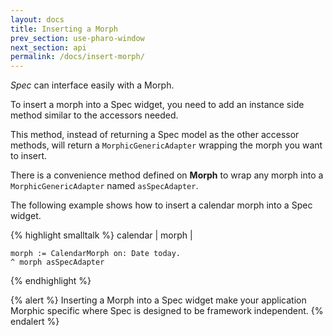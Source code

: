 ```yaml
---
layout: docs
title: Inserting a Morph
prev_section: use-pharo-window
next_section: api
permalink: /docs/insert-morph/
---
```


*Spec* can interface easily with a Morph.

To insert a morph into a Spec widget, you need to add an instance side method similar to the accessors needed.

This method, instead of returning a Spec model as the other accessor methods, will return a `MorphicGenericAdapter` wrapping the morph you want to insert.

There is a convenience method defined on **Morph** to wrap any morph into a `MorphicGenericAdapter` named `asSpecAdapter`.

The following example shows how to insert a calendar morph into a Spec widget.

{% highlight smalltalk %}
calendar
	| morph |
	
	morph := CalendarMorph on: Date today.
	^ morph asSpecAdapter
{% endhighlight %}

{% alert %}
Inserting a Morph into a Spec widget make your application Morphic specific where Spec is designed to be framework independent.
{% endalert %}
